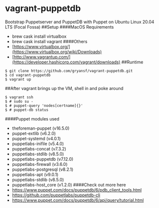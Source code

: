 # vagrant-puppetdb
Bootstrap Puppetserver and PuppetDB with Puppet on Ubuntu Linux 20.04 LTS (Focal Fossa)
##Setup
####MacOS Requirements
- brew cask install virtualbox
- brew cask install vagrant
####Others
- [https://www.virtualbox.org/](https://www.virtualbox.org/wiki/Downloads)
- [http://www.vagrantup.com/](https://developer.hashicorp.com/vagrant/downloads)
##Runtime
```
$ git clone https://github.com/gryansf/vagrant-puppetdb.git
$ cd vagrant-puppetdb
$ vagrant up
```
##After vagrant brings up the VM, shell in and poke around
```
$ vagrant ssh
$ # sudo su -
$ # puppet-query 'nodes[certname]{}'
$ # puppet-db status
```
####Puppet modules used
- theforeman-puppet (v16.5.0)
- puppet-extlib (v6.2.0)
- puppet-systemd (v4.0.1)
- puppetlabs-inifile (v5.4.0)
- puppetlabs-concat (v7.3.2)
- puppetlabs-stdlib (v8.5.0)
- puppetlabs-puppetdb (v7.12.0)
- puppetlabs-firewall (v3.6.0)
- puppetlabs-postgresql (v8.2.1)
- puppetlabs-apt (v9.0.1)
- puppetlabs-stdlib (v8.5.0)
- puppetlabs-host_core (v1.2.0)
####Check out more here
- https://www.puppet.com/docs/puppetdb/6/pdb_client_tools.html
- https://github.com/puppetlabs/puppetdb-cli
- https://www.puppet.com/docs/puppetdb/6/api/query/tutorial.html
